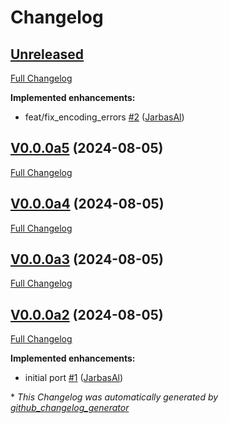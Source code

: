 # Changelog

## [Unreleased](https://github.com/OpenVoiceOS/ovos-utterance-normalizer/tree/HEAD)

[Full Changelog](https://github.com/OpenVoiceOS/ovos-utterance-normalizer/compare/V0.0.0a5...HEAD)

**Implemented enhancements:**

- feat/fix\_encoding\_errors [\#2](https://github.com/OpenVoiceOS/ovos-utterance-normalizer/pull/2) ([JarbasAl](https://github.com/JarbasAl))

## [V0.0.0a5](https://github.com/OpenVoiceOS/ovos-utterance-normalizer/tree/V0.0.0a5) (2024-08-05)

[Full Changelog](https://github.com/OpenVoiceOS/ovos-utterance-normalizer/compare/V0.0.0a4...V0.0.0a5)

## [V0.0.0a4](https://github.com/OpenVoiceOS/ovos-utterance-normalizer/tree/V0.0.0a4) (2024-08-05)

[Full Changelog](https://github.com/OpenVoiceOS/ovos-utterance-normalizer/compare/V0.0.0a3...V0.0.0a4)

## [V0.0.0a3](https://github.com/OpenVoiceOS/ovos-utterance-normalizer/tree/V0.0.0a3) (2024-08-05)

[Full Changelog](https://github.com/OpenVoiceOS/ovos-utterance-normalizer/compare/V0.0.0a2...V0.0.0a3)

## [V0.0.0a2](https://github.com/OpenVoiceOS/ovos-utterance-normalizer/tree/V0.0.0a2) (2024-08-05)

[Full Changelog](https://github.com/OpenVoiceOS/ovos-utterance-normalizer/compare/4df860f4a6496a751bf3687e5aae5aa19030fad5...V0.0.0a2)

**Implemented enhancements:**

- initial port [\#1](https://github.com/OpenVoiceOS/ovos-utterance-normalizer/pull/1) ([JarbasAl](https://github.com/JarbasAl))



\* *This Changelog was automatically generated by [github_changelog_generator](https://github.com/github-changelog-generator/github-changelog-generator)*
